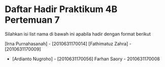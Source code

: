 # Daftar Hadir Praktikum 4B Pertemuan 7
Silahkan isi list nama di bawah ini apabila hadir dengan format berikut

[Irna Purnahasanah] - [2010631170014]
[Fathimatuz Zahra] - [2010631170009]
- [Ardianto Nugroho] - [2010631170056]
Farhan Saory - 2010631170008
